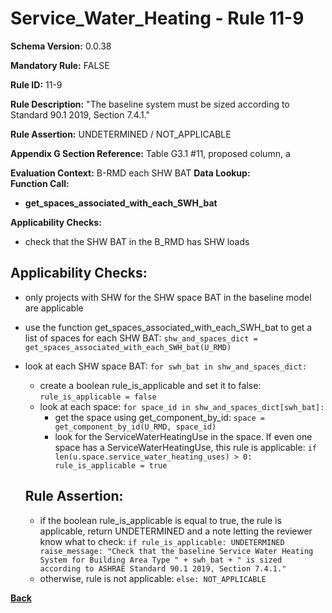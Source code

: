 # Service_Water_Heating - Rule 11-9
**Schema Version:** 0.0.38  

**Mandatory Rule:** FALSE

**Rule ID:** 11-9

**Rule Description:** "The baseline system must be sized according to Standard 90.1 2019, Section 7.4.1."  

**Rule Assertion:** UNDETERMINED / NOT_APPLICABLE

**Appendix G Section Reference:** Table G3.1 #11, proposed column, a

**Evaluation Context:** B-RMD each SHW BAT
**Data Lookup:**   
**Function Call:** 
- **get_spaces_associated_with_each_SWH_bat**

**Applicability Checks:**
- check that the SHW BAT in the B_RMD has SHW loads

## Applicability Checks:
- only projects with SHW for the SHW space BAT in the baseline model are applicable

- use the function get_spaces_associated_with_each_SWH_bat to get a list of spaces for each SHW BAT: `shw_and_spaces_dict = get_spaces_associated_with_each_SWH_bat(U_RMD)`
- look at each SHW space BAT: `for swh_bat in shw_and_spaces_dict:`
  - create a boolean rule_is_applicable and set it to false: `rule_is_applicable = false`
  - look at each space: `for space_id in shw_and_spaces_dict[swh_bat]:`
    - get the space using get_component_by_id: `space = get_component_by_id(U_RMD, space_id)`
    - look for the ServiceWaterHeatingUse in the space.  If even one space has a ServiceWaterHeatingUse, this rule is applicable: `if len(u.space.service_water_heating_uses) > 0: rule_is_applicable = true`
  ## Rule Assertion:
  - if the boolean rule_is_applicable is equal to true, the rule is applicable, return UNDETERMINED and a note letting the reviewer know what to check: `if rule_is_applicable: UNDETERMINED raise_message: "Check that the baseline Service Water Heating System for Building Area Type " + swh_bat + " is sized according to ASHRAE Standard 90.1 2019, Section 7.4.1."`
  - otherwise, rule is not applicable: `else: NOT_APPLICABLE`

**[Back](../_toc.md)**
